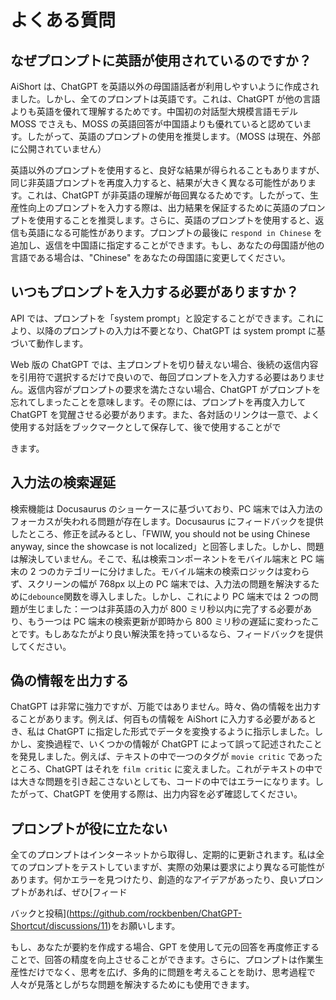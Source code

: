 # よくある質問

## なぜプロンプトに英語が使用されているのですか？

AiShort は、ChatGPT を英語以外の母国語話者が利用しやすいように作成されました。しかし、全てのプロンプトは英語です。これは、ChatGPT が他の言語よりも英語を優れて理解するためです。中国初の対話型大規模言語モデル MOSS でさえも、MOSS の英語回答が中国語よりも優れていると認めています。したがって、英語のプロンプトの使用を推奨します。（MOSS は現在、外部に公開されていません）

英語以外のプロンプトを使用すると、良好な結果が得られることもありますが、同じ非英語プロンプトを再度入力すると、結果が大きく異なる可能性があります。これは、ChatGPT が非英語の理解が毎回異なるためです。したがって、生産性向上のプロンプトを入力する際は、出力結果を保証するために英語のプロンプトを使用することを推奨します。さらに、英語のプロンプトを使用すると、返信も英語になる可能性があります。プロンプトの最後に `respond in Chinese` を追加し、返信を中国語に指定することができます。もし、あなたの母国語が他の言語である場合は、"Chinese" をあなたの母国語に変更してください。

## いつもプロンプトを入力する必要がありますか？

API では、プロンプトを「system prompt」と設定することができます。これにより、以降のプロンプトの入力は不要となり、ChatGPT は system prompt に基づいて動作します。

Web 版の ChatGPT では、主プロンプトを切り替えない場合、後続の返信内容を引用符で選択するだけで良いので、毎回プロンプトを入力する必要はありません。返信内容がプロンプトの要求を満たさない場合、ChatGPT がプロンプトを忘れてしまったことを意味します。その際には、プロンプトを再度入力して ChatGPT を覚醒させる必要があります。また、各対話のリンクは一意で、よく使用する対話をブックマークとして保存して、後で使用することがで

きます。

## 入力法の検索遅延

検索機能は Docusaurus のショーケースに基づいており、PC 端末では入力法のフォーカスが失われる問題が存在します。Docusaurus にフィードバックを提供したところ、修正を試みるとし、「FWIW, you should not be using Chinese anyway, since the showcase is not localized」と回答しました。しかし、問題は解決していません。そこで、私は検索コンポーネントをモバイル端末と PC 端末の 2 つのカテゴリーに分けました。モバイル端末の検索ロジックは変わらず、スクリーンの幅が 768px 以上の PC 端末では、入力法の問題を解決するために`debounce`関数を導入しました。しかし、これにより PC 端末では 2 つの問題が生じました：一つは非英語の入力が 800 ミリ秒以内に完了する必要があり、もう一つは PC 端末の検索更新が即時から 800 ミリ秒の遅延に変わったことです。もしあなたがより良い解決策を持っているなら、フィードバックを提供してください。

## 偽の情報を出力する

ChatGPT は非常に強力ですが、万能ではありません。時々、偽の情報を出力することがあります。例えば、何百もの情報を AiShort に入力する必要があるとき、私は ChatGPT に指定した形式でデータを変換するように指示しました。しかし、変換過程で、いくつかの情報が ChatGPT によって誤って記述されたことを発見しました。例えば、テキストの中で一つのタグが `movie critic` であったところ、ChatGPT はそれを `film critic` に変えました。これがテキストの中では大きな問題を引き起こさないとしても、コードの中ではエラーになります。したがって、ChatGPT を使用する際は、出力内容を必ず確認してください。

## プロンプトが役に立たない

全てのプロンプトはインターネットから取得し、定期的に更新されます。私は全てのプロンプトをテストしていますが、実際の効果は要求により異なる可能性があります。何かエラーを見つけたり、創造的なアイデアがあったり、良いプロンプトがあれば、ぜひ[フィード

バックと投稿](https://github.com/rockbenben/ChatGPT-Shortcut/discussions/11)をお願いします。

もし、あなたが要約を作成する場合、GPT を使用して元の回答を再度修正することで、回答の精度を向上させることができます。さらに、プロンプトは作業生産性だけでなく、思考を広げ、多角的に問題を考えることを助け、思考過程で人々が見落としがちな問題を解決するためにも使用できます。

